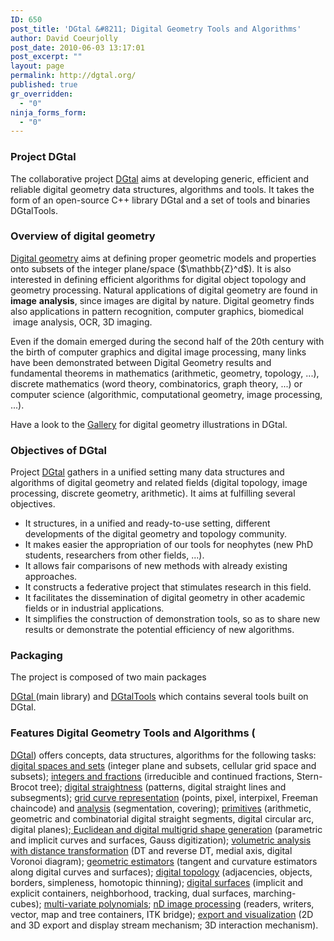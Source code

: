```yaml
---
ID: 650
post_title: 'DGtal &#8211; Digital Geometry Tools and Algorithms'
author: David Coeurjolly
post_date: 2010-06-03 13:17:01
post_excerpt: ""
layout: page
permalink: http://dgtal.org/
published: true
gr_overridden:
  - "0"
ninja_forms_form:
  - "0"
---
```

<h3 style="text-align: left;">
  Project DGtal
</h3>

<p style="text-align: left;">
  The collaborative project <a title="DGtal" href="http://dgtal.org">DGtal</a> aims at developing generic, efficient and reliable digital geometry data structures, algorithms and tools. It takes the form of an open-source C++ library DGtal and a set of tools and binaries DGtalTools.
</p>

<h3 style="text-align: left;">
  Overview of digital geometry
</h3>

<p style="text-align: left;">
  <a title="Digital Geometry" href="http://en.wikipedia.org/wiki/Digital_geometry">Digital geometry</a> aims at defining proper geometric models and properties onto subsets of the integer plane/space ($\mathbb{Z}^d$). It is also interested in defining efficient algorithms for digital object topology and geometry processing. Natural applications of digital geometry are found in <strong>image</strong> <strong>analysis</strong>, since images are digital by nature. Digital geometry finds also applications in pattern recognition, computer graphics, biomedical  image analysis, OCR, 3D imaging.
</p>

<p style="text-align: left;">
  Even if the domain emerged during the second half of the 20th century with the birth of computer graphics and digital image processing, many links have been demonstrated between Digital Geometry results and fundamental theorems in mathematics (arithmetic, geometry, topology, ...), discrete mathematics (word theory, combinatorics, graph theory, ...) or computer science (algorithmic, computational geometry, image processing, ...).
</p>

<p style="text-align: left;">
  Have a look to the <a title="Gallery" href="http://dgtal.org/gallery/">Gallery</a> for digital geometry illustrations in DGtal.
</p>

<h3 style="text-align: left;">
  Objectives of DGtal
</h3>

<p style="text-align: left;">
  Project <a title="DGtal" href="http://dgtal.org">DGtal</a> gathers in a unified setting many data structures and algorithms of digital geometry and related fields (digital topology, image processing, discrete geometry, arithmetic). It aims at fulfilling several objectives.
</p>

*   It structures, in a unified and ready-to-use setting, different developments of the digital geometry and topology community.
*   It makes easier the appropriation of our tools for neophytes (new PhD students, researchers from other fields, ...).
*   It allows fair comparisons of new methods with already existing approaches.
*   It constructs a federative project that stimulates research in this field.
*   It facilitates the dissemination of digital geometry in other academic fields or in industrial applications.
*   It simplifies the construction of demonstration tools, so as to share new results or demonstrate the potential efficiency of new algorithms.

<h3 style="text-align: left;">
  Packaging
</h3> The project is composed of two main packages 

[DGtal ][1](main library) and [DGtalTools][2] which contains several tools built on DGtal. 
### Features Digital Geometry Tools and Algorithms (

[DGtal][3]) offers concepts, data structures, algorithms for the following tasks: [digital spaces and sets][4] (integer plane and subsets, cellular grid space and subsets); [integers and fractions][5] (irreducible and continued fractions, Stern-Brocot tree); [digital straightness][6] (patterns, digital straight lines and subsegments); [grid curve representation][7] (points, pixel, interpixel, Freeman chaincode) and [analysis][8] (segmentation, covering); [primitives][9] (arithmetic, geometric and combinatorial digital straight segments, digital circular arc, digital planes);[ Euclidean and digital multigrid shape generation][10] (parametric and implicit curves and surfaces, Gauss digitization); [volumetric analysis with distance transformation][11] (DT and reverse DT, medial axis, digital Voronoi diagram); [geometric estimators][12] (tangent and curvature estimators along digital curves and surfaces); [digital topology][13] (adjacencies, objects, borders, simpleness, homotopic thinning); [digital surfaces][14] (implicit and explicit containers, neighborhood, tracking, dual surfaces, marching-cubes); [multi-variate polynomials][15]; [nD image processing][16] (readers, writers, vector, map and tree containers, ITK bridge); [export and visualization][17] (2D and 3D export and display stream mechanism; 3D interaction mechanism).

 [1]: http://dgtal.org/download/ "Download"
 [2]: http://dgtal.org/tools/ "Tools"
 [3]: http://dgtal.org "DGtal"
 [4]: http://dgtal.org/doc/nightly/packageKernel.html "digital spaces and sets"
 [5]: http://dgtal.org/doc/nightly/moduleIrreducibleFraction.html "integers and fractions"
 [6]: http://dgtal.org/doc/nightly/moduleDigitalStraightness.html "digital straightness"
 [7]: http://dgtal.org/doc/nightly/moduleGridCurveAnalysis.html "grid curve representation"
 [8]: http://dgtal.org/doc/nightly/moduleGridCurveAnalysis.html "analysis"
 [9]: http://dgtal.org/doc/nightly/packageGeometry.html "primitives"
 [10]: http://dgtal.org/doc/nightly/moduleShape.html " Euclidean and digital multigrid shape generation"
 [11]: http://dgtal.org/doc/nightly/moduleVolumetric.html "volumetric analysis with distance transformation"
 [12]: http://dgtal.org/doc/nightly/packageGeometry.html "geometric estimators"
 [13]: http://dgtal.org/doc/nightly/moduleDigitalTopology.html "digital topology"
 [14]: http://dgtal.org/doc/nightly/moduleDigitalSurfaces.html "digital surfaces"
 [15]: http://dgtal.org/doc/nightly/modulePolynomial.html "multi-variate polynomials"
 [16]: http://dgtal.org/doc/nightly/packageImage.html "nD image processing"
 [17]: http://dgtal.org/doc/nightly/packageIO.html "export and visualization"